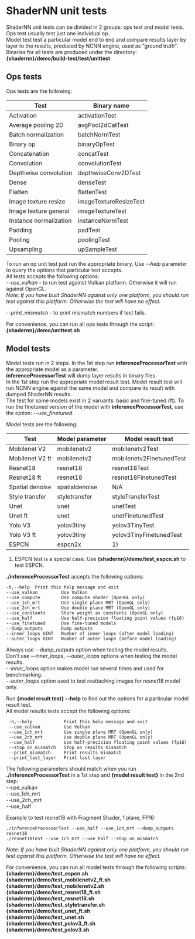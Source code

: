 # ShaderNN unit tests

ShaderNN unit tests can be divided in 2 groups: ops test and model tests.  
Ops test usually test just one individual op.  
Model test test a particular model end to end and compare results layer by layer to the results, produced by NCNN engine, used as "ground truth".  
Binaries for all tests are produced under the directory: **{shadernn}/demo/build-test/test/unittest**  

## Ops tests

Ops tests are the following:  

| Test                   | Binary name            |
| ---------------------- | ---------------------- |
| Activation             | activationTest         |
| Average pooling 2D     | avgPool2dCatTest       |
| Batch normalization    | batchNormTest          |
| Binary op              | binaryOpTest           |
| Concatenation          | concatTest             |
| Convolution            | convolutionTest        |
| Depthwise convolution  | depthwiseConv2DTest    |
| Dense                  | denseTest              |
| Flatten                | flattenTest            |
| Image texture resize   | imageTextureResizeTest |
| Image texture general  | imageTextureTest       |
| Instance normalization | instanceNormTest       |
| Padding                | padTest                |
| Pooling                | poolingTest            |
| Upsampling             | upSampleTest           |

To run an op unit test just run the appropriate binary. Use _--help_ parameter to query the options that particular test accepts.  
All tests accepts the following options:  
_--use_vulkan_ - to run test against Vulkan platform. Otherwise it will run against OpenGL.  
_Note: If you have built ShaderNN against only one platform, you should run test against this platform. Otherwise the test will have no effect._  

_--print_mismatch_ - to print mismatch numbers if test fails.  

For convenience, you can run all ops tests through the script: **{shadernn}/demo/unittest.sh**  

## Model tests

Model tests run in 2 steps. In the 1st step run **inferenceProcessorTest** with the appropriate model as a parameter.  
**inferenceProcessorTest** will dump layer results in binary files.  
In the 1st step run the appropriate model result test. Model result test will run NCNN engine against the same model and compare its result with dumped ShaderNN results.  
The test for some models exist in 2 varuants: basic and fine-tuned (ft). To run the finetuned version of the model with **inferenceProcessorTest**, use the option: _--use_finetuned_.  

Model tests are the following:  

| Test            | Model parameter        | Model result test        |
| --------------- | ---------------------- | -------------------------|
| Mobilenet V2    | mobilenetv2            | mobilenetv2Test          |
| Mobilenet V2 ft | mobilenetv2            | mobilenetv2FinetunedTest |
| Resnet18        | resnet18               | resnet18Test             |
| Resnet18 ft     | resnet18               | resnet18FinetunedTest    |
| Spatial denoise | spatialdenoise         | N/A                      |
| Style transfer  | styletransfer          | styleTransferTest        |
| Unet            | unet                   | unetTest                 |
| Unet ft         | unet                   | unetFinetunedTest        |
| Yolo V3         | yolov3tiny             | yolov3TinyTest           |
| Yolo V3 ft      | yolov3tiny             | yolov3TinyFinetunedTest  |
| ESPCN           | espcn2x                | 1)                       |

1) ESPCN test is a special case. Use **{shadernn}/demo/test_espcn.sh** to test ESPCN.  

**./inferenceProcessorTest** accepts the following options:  
 ```
 -h,--help  Print this help message and exit  
 --use_vulkan         Use Vulkan  
 --use_compute        Use compute shader (OpenGL only)  
 --use_1ch_mrt        Use single plane MRT (OpenGL only)  
 --use_2ch_mrt        Use double plane MRT (OpenGL only)  
 --use_constants      Store weight as constants (OpenGL only)  
 --use_half           Use half-precision floating point values (fp16)  
 --use_finetuned      Use fine-tuned models  
 --dump_outputs       Dump outputs  
 --inner_loops UINT   Number of inner loops (after model loading)  
 --outer_loops UINT   Number of outer loops (before model loading)  
```

Always use -_-dump_outputs_ option when testing the model results.  
Don't use _--inner_loops_, _--outer_loops_ options when testing the model results.  
_--inner_loops_ option makes model run several times and used for benchmarking.  
_--outer_loops_ option used to test reattaching images for resnet18 model only.

Run **{model result test} --help** to find out the options for a particular model result test.  
All model results tests accept the following options:  
```
 -h,--help            Print this help message and exit  
 --use_vulkan         Use Vulkan  
 --use_1ch_mrt        Use single plane MRT (OpenGL only)  
 --use_2ch_mrt        Use double plane MRT (OpenGL only)  
 --use_half           Use half-precision floating point values (fp16)  
 --stop_on_mismatch   Stop on results mismatch  
 --print_mismatch     Print results mismatch  
 --print_last_layer   Print last layer  
```

The following parameters should match when you run **./inferenceProcessorTest** in a 1st step and **{model result test}** in the 2nd step:  
  --use_vulkan  
  --use_1ch_mrt  
  --use_2ch_mrt  
  --use_half  

Example to test resnet18 with Fragment Shader, 1 plane, FP16:
```
./inferenceProcessorTest --use_half --use_1ch_mrt --dump_outputs resnet18
./resnet18Test --use_1ch_mrt --use_half --stop_on_mismatch
```

_Note: If you have built ShaderNN against only one platform, you should run test against this platform. Otherwise the test will have no effect._  

For convenience, you can run all model tests through the following scripts:  
**{shadernn}/demo/test_espcn.sh**  
**{shadernn}/demo/test_mobilenetv2_ft.sh**  
**{shadernn}/demo/test_mobilenetv2.sh**  
**{shadernn}/demo/test_resnet18_ft.sh**  
**{shadernn}/demo/test_resnet18.sh**  
**{shadernn}/demo/test_styletransfer.sh**  
**{shadernn}/demo/test_unet_ft.sh**  
**{shadernn}/demo/test_unet.sh**  
**{shadernn}/demo/test_yolov3_ft.sh**  
**{shadernn}/demo/test_yolov3.sh**  
